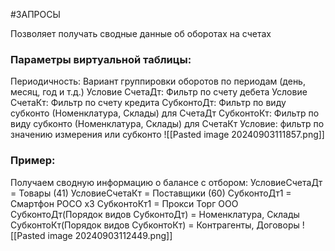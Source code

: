 #ЗАПРОСЫ 

Позволяет получать сводные данные об оборотах на счетах
### Параметры виртуальной таблицы:
Периодичность: Вариант группировки оборотов по периодам (день, месяц, год и т.д.)
Условие СчетаДт: Фильтр по счету дебета
Условие СчетаКт: Фильтр по счету кредита
СубконтоДт: Фильтр по виду субконто (Номенклатура, Склады) для СчетаДт
СубконтоКт: Фильтр по виду субконто (Номенклатура, Склады) для СчетаКт
Условие: фильтр по значению измерения или субконто
![[Pasted image 20240903111857.png]]
### Пример:
Получаем сводную информацию о балансе с отбором:
УсловиеСчетаДт = Товары (41)
УсловиеСчетаКт = Поставщики (60)
СубконтоДт1 = Смартфон POCO x3
СубконтоКт1 = Прокси Торг ООО
СубконтоДт(Порядок видов СубконтоДт) = Номенклатура, Склады
СубконтоКт(Порядок видов СубконтоКт) = Контрагенты, Договоры
![[Pasted image 20240903112449.png]]